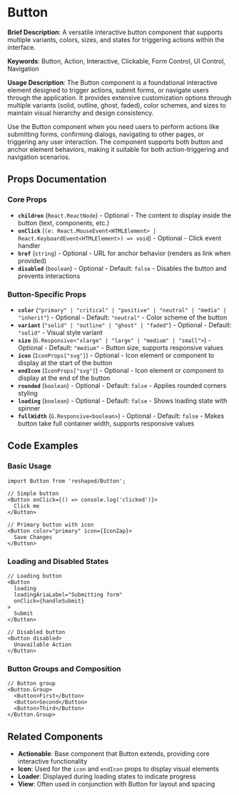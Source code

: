 # Button

**Brief Description**: A versatile interactive button component that supports multiple variants, colors, sizes, and states for triggering actions within the interface.

**Keywords**: Button, Action, Interactive, Clickable, Form Control, UI Control, Navigation

**Usage Description**: The Button component is a foundational interactive element designed to trigger actions, submit forms, or navigate users through the application. It provides extensive customization options through multiple variants (solid, outline, ghost, faded), color schemes, and sizes to maintain visual hierarchy and design consistency.

Use the Button component when you need users to perform actions like submitting forms, confirming dialogs, navigating to other pages, or triggering any user interaction. The component supports both button and anchor element behaviors, making it suitable for both action-triggering and navigation scenarios.

## Props Documentation

### Core Props
- **`children`** (`React.ReactNode`) - Optional - The content to display inside the button (text, components, etc.)
- **`onClick`** (`(e: React.MouseEvent<HTMLElement> | React.KeyboardEvent<HTMLElement>) => void`) - Optional - Click event handler
- **`href`** (`string`) - Optional - URL for anchor behavior (renders as link when provided)
- **`disabled`** (`boolean`) - Optional - Default: `false` - Disables the button and prevents interactions

### Button-Specific Props
- **`color`** (`"primary" | "critical" | "positive" | "neutral" | "media" | "inherit"`) - Optional - Default: `"neutral"` - Color scheme of the button
- **`variant`** (`"solid" | "outline" | "ghost" | "faded"`) - Optional - Default: `"solid"` - Visual style variant
- **`size`** (`G.Responsive<"xlarge" | "large" | "medium" | "small">`) - Optional - Default: `"medium"` - Button size, supports responsive values
- **`icon`** (`IconProps["svg"]`) - Optional - Icon element or component to display at the start of the button
- **`endIcon`** (`IconProps["svg"]`) - Optional - Icon element or component to display at the end of the button
- **`rounded`** (`boolean`) - Optional - Default: `false` - Applies rounded corners styling
- **`loading`** (`boolean`) - Optional - Default: `false` - Shows loading state with spinner
- **`fullWidth`** (`G.Responsive<boolean>`) - Optional - Default: `false` - Makes button take full container width, supports responsive values

## Code Examples

### Basic Usage
```tsx
import Button from 'reshaped/Button';

// Simple button
<Button onClick={() => console.log('clicked')}>
  Click me
</Button>

// Primary button with icon
<Button color="primary" icon={IconZap}>
  Save Changes
</Button>
```

### Loading and Disabled States
```tsx
// Loading button
<Button 
  loading 
  loadingAriaLabel="Submitting form"
  onClick={handleSubmit}
>
  Submit
</Button>

// Disabled button
<Button disabled>
  Unavailable Action
</Button>
```

### Button Groups and Composition
```tsx
// Button group
<Button.Group>
  <Button>First</Button>
  <Button>Second</Button>
  <Button>Third</Button>
</Button.Group>
```

## Related Components

- **Actionable**: Base component that Button extends, providing core interactive functionality
- **Icon**: Used for the `icon` and `endIcon` props to display visual elements
- **Loader**: Displayed during loading states to indicate progress
- **View**: Often used in conjunction with Button for layout and spacing